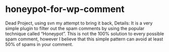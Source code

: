 # honeypot-for-wp-comment
Dead Project, using svn my attempt to bring it back, Details: It is a very simple plugin to filter out the spam comments by using the popular technique called “Honeypot”. This is not the 100% solution to every possible spam comment, however I believe that this simple pattern can avoid at least 50% of spams in your comment.
